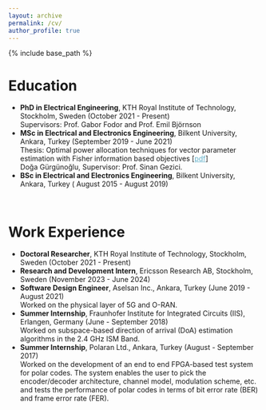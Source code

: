 ```yaml
---
layout: archive
permalink: /cv/
author_profile: true
---
```


{% include base_path %}

<h1>Education</h1>
<ul>
<li><b>PhD in Electrical Engineering</b>, KTH Royal Institute of Technology, Stockholm, Sweden (October 2021 - Present)<br>
Supervisors: Prof. Gabor Fodor and Prof. Emil Björnson</li>
<li><b>MSc in Electrical and Electronics Engineering</b>, Bilkent University, Ankara, Turkey (September 2019 - June 2021)<br>
Thesis: Optimal power allocation techniques for vector parameter estimation with Fisher information based objectives [<a href="http://dogagurgun.github.io/files/thesis/master_thesis.pdf" style="color:#64B2CB">pdf</a>]<br>
Doğa Gürgünoğlu, Supervisor: Prof. Sinan Gezici.</li>
<li><b>BSc in Electrical and Electronics Engineering</b>, Bilkent University, Ankara, Turkey ( August 2015 - August 2019)<br></li>
</ul>

<br>
<!----------------------------------------->
<h1>Work Experience</h1>
<ul>
<li><b>Doctoral Researcher</b>, KTH Royal Institute of Technology, Stockholm, Sweden (October 2021 - Present)<br></li>
<li><b>Research and Development Intern</b>, Ericsson Research AB, Stockholm, Sweden (November 2023 - June 2024)<br></li>
<li><b>Software Design Engineer</b>, Aselsan Inc., Ankara, Turkey (June 2019 - August 2021)<br>
Worked on the physical layer of 5G and O-RAN.</li>
<li><b>Summer Internship</b>, Fraunhofer Institute for Integrated Circuits (IIS), Erlangen, Germany (June - September 2018)<br>
Worked on subspace-based direction of arrival (DoA) estimation algorithms in the 2.4 GHz ISM Band.</li>
<li><b>Summer Internship</b>, Polaran Ltd., Ankara, Turkey (August - September 2017)<br>
Worked on the development of an end to end FPGA-based test system for polar codes. The system enables the user to pick the encoder/decoder architecture, channel model, modulation scheme, etc. and tests the performance of polar codes in terms of bit error rate (BER) and frame error rate (FER).</li>
</ul>

